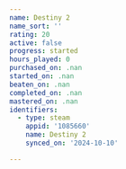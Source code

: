 ```yaml
---
name: Destiny 2
name_sort: ''
rating: 20
active: false
progress: started
hours_played: 0
purchased_on: .nan
started_on: .nan
beaten_on: .nan
completed_on: .nan
mastered_on: .nan
identifiers:
  - type: steam
    appid: '1085660'
    name: Destiny 2
    synced_on: '2024-10-10'

---
```

